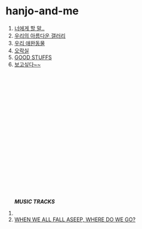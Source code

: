 # hanjo-and-me
<body>
  <p><ol><li><a href="jo7.html">너에게 할 말..</a></li>
  <li><a href="jo.html">우리의 아름다운 갤러리</a></li>
  <li><a href="jo2.html">우리 애완동물</a></li>
  <li><a href="jo6.html">오락실</a></li>
  <li><a href="jo5.html">GOOD STUFFS</a></li>
  <li><a href="jo4">보고싶다~~</a></li>
  </ol>
  </p>
  
  
  <p style= "margin-top: 350px;">
  <ol>
 
 <strong>*MUSIC TRACKS*</strong>
 <br>
 <li><a href="Paris in the rain.html"></a></li>
 <li><a href="jo3.html">WHEN WE ALL FALL ASEEP, WHERE DO WE GO?</a></li>
 
  
  
  </ol>
  
  </p>
  
  
  </body>
